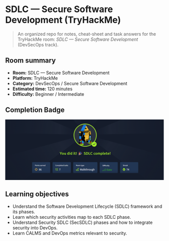 # SDLC — Secure Software Development (TryHackMe)


> An organized repo for notes, cheat-sheet and task answers for the TryHackMe room: *SDLC — Secure Software Development* (DevSecOps track).


## Room summary
- **Room:** SDLC — Secure Software Development
- **Platform:** TryHackMe
- **Category:** DevSecOps / Secure Software Development
- **Estimated time:** 120 minutes
- **Difficulty:** Beginner / Intermediate

## Completion Badge
![Room Completion](https://github.com/MayankQuery/tryhackme-writeups/blob/main/secure-software-development-SDLC/secure-software-development-SDLC-completion.png)

## Learning objectives
- Understand the Software Development Lifecycle (SDLC) framework and its phases.
- Learn which security activities map to each SDLC phase.
- Understand Security SDLC (SecSDLC) phases and how to integrate security into DevOps.
- Learn CALMS and DevOps metrics relevant to security.
